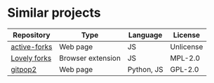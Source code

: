 # Similar projects
| Repository                                                   | Type              | Language   | License   |
|--------------------------------------------------------------|-------------------|------------|-----------|
| [active-forks](https://github.com/techgaun/active-forks)     | Web page          | JS         | Unlicense |
| [Lovely forks](https://github.com/musically-ut/lovely-forks) | Browser extension | JS         | MPL-2.0   |
| [gitpop2](https://github.com/AndreMiras/gitpop2)             | Web page          | Python, JS | GPL-2.0   |
